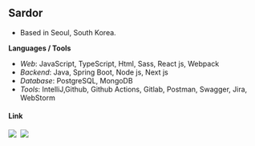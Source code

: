 ## Sardor 
- Based in Seoul, South Korea.

**Languages / Tools**
- <i>Web</i>: JavaScript, TypeScript, Html, Sass, React js, Webpack 
- <i>Backend</i>: Java, Spring Boot, Node js, Next js
- <i>Database</i>: PostgreSQL, MongoDB  
- <i>Tools</i>: IntelliJ,Github, Github Actions, Gitlab, Postman, Swagger, Jira, WebStorm 

#### Link 
<a href="https://sardor-m.notion.site/ad6a8b424ec347da913e7ec48db8c8a2"><img src="https://img.shields.io/badge/Resume-000000?style=flat-square&logo=Notion&logoColor=white&link=https://sardor-m.notion.site/ad6a8b424ec347da913e7ec48db8c8a2"/></a>&nbsp;
<a href="mailto:sardor0968@gmail.com"><img src="https://img.shields.io/badge/sardor0968@gmail.com-d14836?style=flat-square&logo=Gmail&logoColor=white&link=mailto:sardor0968@gmail.com"/></a>
